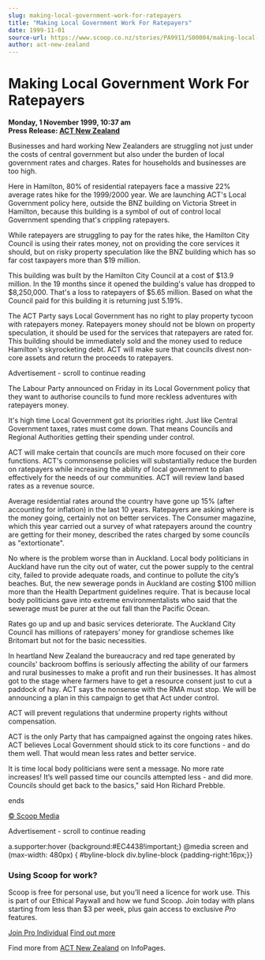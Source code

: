 ```yaml
---
slug: making-local-government-work-for-ratepayers
title: "Making Local Government Work For Ratepayers"
date: 1999-11-01
source-url: https://www.scoop.co.nz/stories/PA9911/S00004/making-local-government-work-for-ratepayers.htm
author: act-new-zealand
---
```

Making Local Government Work For Ratepayers
===========================================

**Monday, 1 November 1999, 10:37 am**  
**Press Release: [ACT New Zealand](https://info.scoop.co.nz/ACT_New_Zealand)**

Businesses and hard working New Zealanders are struggling not just under the costs of central government but also under the burden of local government rates and charges. Rates for households and businesses are too high.

Here in Hamilton, 80% of residential ratepayers face a massive 22% average rates hike for the 1999/2000 year. We are launching ACT's Local Government policy here, outside the BNZ building on Victoria Street in Hamilton, because this building is a symbol of out of control local Government spending that's crippling ratepayers.

While ratepayers are struggling to pay for the rates hike, the Hamilton City Council is using their rates money, not on providing the core services it should, but on risky property speculation like the BNZ building which has so far cost taxpayers more than $19 million.

This building was built by the Hamilton City Council at a cost of $13.9 million. In the 19 months since it opened the building's value has dropped to $8,250,000. That's a loss to ratepayers of $5.65 million. Based on what the Council paid for this building it is returning just 5.19%.

The ACT Party says Local Government has no right to play property tycoon with ratepayers money. Ratepayers money should not be blown on property speculation, it should be used for the services that ratepayers are rated for. This building should be immediately sold and the money used to reduce Hamilton's skyrocketing debt. ACT will make sure that councils divest non-core assets and return the proceeds to ratepayers.

Advertisement - scroll to continue reading





The Labour Party announced on Friday in its Local Government policy that they want to authorise councils to fund more reckless adventures with ratepayers money.

It's high time Local Government got its priorities right. Just like Central Government taxes, rates must come down. That means Councils and Regional Authorities getting their spending under control.

ACT will make certain that councils are much more focused on their core functions. ACT's commonsense policies will substantially reduce the burden on ratepayers while increasing the ability of local government to plan effectively for the needs of our communities. ACT will review land based rates as a revenue source.

Average residential rates around the country have gone up 15% (after accounting for inflation) in the last 10 years. Ratepayers are asking where is the money going, certainly not on better services. The Consumer magazine, which this year carried out a survey of what ratepayers around the country are getting for their money, described the rates charged by some councils as "extortionate".

No where is the problem worse than in Auckland. Local body politicians in Auckland have run the city out of water, cut the power supply to the central city, failed to provide adequate roads, and continue to pollute the city’s beaches. But, the new sewerage ponds in Auckland are costing $100 million more than the Health Department guidelines require. That is because local body politicians gave into extreme environmentalists who said that the sewerage must be purer at the out fall than the Pacific Ocean.

Rates go up and up and basic services deteriorate. The Auckland City Council has millions of ratepayers’ money for grandiose schemes like Britomart but not for the basic necessities.

In heartland New Zealand the bureaucracy and red tape generated by councils' backroom boffins is seriously affecting the ability of our farmers and rural businesses to make a profit and run their businesses. It has almost got to the stage where farmers have to get a resource consent just to cut a paddock of hay. ACT says the nonsense with the RMA must stop. We will be announcing a plan in this campaign to get that Act under control.

ACT will prevent regulations that undermine property rights without compensation.

ACT is the only Party that has campaigned against the ongoing rates hikes. ACT believes Local Government should stick to its core functions - and do them well. That would mean less rates and better service.

It is time local body politicians were sent a message. No more rate increases! It’s well passed time our councils attempted less - and did more. Councils should get back to the basics," said Hon Richard Prebble.

  
ends

[© Scoop Media](http://www.scoop.co.nz/about/terms.html)  

Advertisement - scroll to continue reading



a.supporter:hover {background:#EC4438!important;} @media screen and (max-width: 480px) { #byline-block div.byline-block {padding-right:16px;}}

### Using Scoop for work?

Scoop is free for personal use, but you’ll need a licence for work use. This is part of our Ethical Paywall and how we fund Scoop. Join today with plans starting from less than $3 per week, plus gain access to exclusive _Pro_ features.  
  
[Join Pro Individual](https://pro.scoop.co.nz/Individual/?from=ProIn24) [Find out more](https://pro.scoop.co.nz/using-scoop-for-work/?from=ProIn24)

Find more from [ACT New Zealand](https://info.scoop.co.nz/ACT_New_Zealand) on InfoPages.